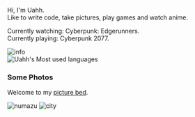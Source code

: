 Hi, I'm Uahh.  
Like to write code, take pictures, play games and watch anime.  

Currently watching: Cyberpunk: Edgerunners.  
Currently playing: Cyberpunk 2077.  

![info](https://github-readme-stats.vercel.app/api?username=uahh&show_icons=true&theme=radical&count_private=true)  
![Uahh's Most used languages](https://github-readme-stats.vercel.app/api/top-langs?username=Uahh&show_icons=true&count_private=true&theme=gotham&layout=compact)  

<h3>Some Photos</h3>  

Welcome to my [picture bed](https://500px.com.cn/uahh).

![numazu](jpg/numazu.jpg)
![city](jpg/city.jpg)


<!--
**Uahh/Uahh** is a ✨ _special_ ✨ repository because its `README.md` (this file) appears on your GitHub profile.

Here are some ideas to get you started:

- 🔭 I’m currently working on ...
- 🌱 I’m currently learning ...
- 👯 I’m looking to collaborate on ...
- 🤔 I’m looking for help with ...
- 💬 Ask me about ...
- 📫 How to reach me: ...
- 😄 Pronouns: ...
- ⚡ Fun fact: ...
-->
